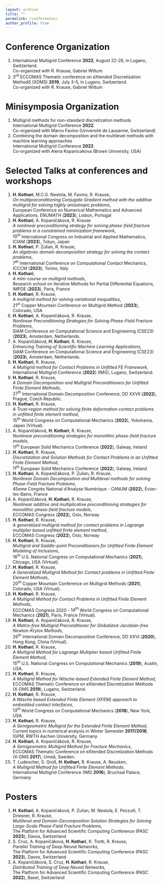```yaml
---
layout: archive
title: ""
permalink: /conferences/
author_profile: true
---
```


# Conference Organization
1. International Multigrid Conference **2022**, August 22-26, in Lugano, Switzerland. <br> Co-organized with R. Krause, Gabriel Wittum 
1. $3^{rd}$ ECCOMAS Thematic conference on eXtended Discretization MethodS (XDMS) **2019**, July 3-5, in Lugano, Switzerland. <br> Co-organized with R. Krause,  Gabriel Wittum

# Minisymposia Organization
1. Multigrid methods for non-standard discretization methods <br> International Multigrid Conference **2022**. <br> Co-organized with Marco Favino (Université de Lausanne, Switzerland)
1. Combining the domain decomposition and the multilevel methods with machine learning approaches <br> International Multigrid Conference **2022**.<br> Co-organized with Alena Kopanicakova (Brown University, USA)

# Selected Talks at conferences and workshops
1. __H. Kothari__, M.C.G. Nestola, M. Favino, R. Krause, <br> *On multipreconditioning Conjugate Gradient method with the additive multigrid for solving highly anisotropic problems*, <br> European Conference on Numerical Mathematics and Advanced Applications, ENUMATH (**2023**), Lisbon, Portugal
1. __H. Kothari__, A. Kopaničáková, R. Krause <br> *A nonlinear preconditioning strategy for solving phase-field fracture problems in a constrained minimization framework*, <br> $10^{th}$ International Congress on Industrial and Applied Mathematics, ICIAM (**2023**), Tokyo, Japan
1. __H. Kothari__, P. Zulian, R. Krause, <br> *An algebraic domain decomposition strategy for solving the contact problems*, <br> $7^{th}$ International Conference on Computational Contact Mechanics, ICCCM (**2023**), Torino, Italy
1. __H. Kothari__, <br> *A mini-course on multigrid methods*, <br> Research school on Iterative Methods for Partial Differential Equations, IMPDE (**2023**), Paris, France
1. __H. Kothari__, R. Krause, <br> *A multigrid method for solving variational inequalities*, <br> $21^{st}$ Copper Mountain Conference on Multigrid Method (**2023**), Colorado, USA
1. __H. Kothari__, A. Kopaničáková, R. Krause, <br> *Nonlinear Preconditioning Strategies for Solving Phase-Field Fracture Problems*, <br> SIAM Conference on Computational Science and Engineering (CSE23) (**2023**), Amsterdam, Netherlands.
1. A. Kopaničáková, __H. Kothari__, R. Krause, <br> *Enhancing Training of Scientific Machine Learning Applications*, <br> SIAM Conference on Computational Science and Engineering (CSE23) (**2023**), Amsterdam, Netherlands.
1. __H. Kothari__, R. Krause, <br> *A Multigrid method for Contact Problems in Unfitted FE Framework*, <br> International Multigrid Conference (**2022**) (IMG), Lugano, Switzerland.
1. __H. Kothari__, R. Krause,<br> *A Domain Decomposition and Multigrid Preconditioners for Unfitted Finite Element Methods*,<br> $27^{th}$ International Domain Decomposition Conference, DD XXVII (**2022**), Prague, Czech Republic.
1. __H. Kothari__, R. Krause, <br> *A Trust-region method for solving finite deformation contact problems in unfitted finite element method*,<br> ${15}^{th}$ World Congress on Computational Mechanics (**2022**), Yokohama, Japan (Virtual).
1. A. Kopaničáková, __H. Kothari__, R. Krause,<br> *Nonlinear preconditioning strategies for monolithic phase-field fracture models*,<br> $11^{th}$ European Solid Mechanics Conference (**2022**), Galway, Ireland
1. __H. Kothari__, R. Krause,<br> *Discretization and Solution Methods for Contact Problems in an Unfitted Finite Element Method*,<br> $11^{th}$ European Solid Mechanics Conference (**2022**), Galway, Ireland
1. __H. Kothari__, A. Kopaničáková, P. Zulian, R. Krause,<br> *Nonlinear Domain Decomposition and Multilevel methods for solving Phase-Field Fracture Problems*,<br> 45eme Congrès National d'Analyse Numérique - CANUM (**2022**), Évian-les-Bains, France
1. A. Kopaničáková, __H. Kothari__, R. Krause,<br> *Nonlinear additive and multiplicative preconditioning strategies for monolithic phase-field fracture models*,<br> ECCOMAS Congress (**2022**), Oslo, Norway
1. __H. Kothari__, R. Krause,<br> *A generalized multigrid method for contact problems in Lagrange multiplier based unfitted finite element method*,<br> ECCOMAS Congress (**2022**), Oslo, Norway
1. __H. Kothari__, R. Krause,<br> *Multigrid and Saddle-point Preconditioners for Unfitted Finite Element Modeling of Inclusions*,<br> ${16}^{th}$ U.S. National Congress on Computational Mechanics (**2021**), Chicago, USA (Virtual).
1. __H. Kothari__, R. Krause,<br> *A Generalized Multigrid Method for Contact problems in Unfitted Finite Element Methods*,<br> $20^{th}$ Copper Mountain Conference on Multigrid Methods (**2021**), Colorado, USA (Virtual).
1. __H. Kothari__, R. Krause,<br> *A Multigrid Method for Contact Problems in Unfitted Finite Element Methods*,<br> ECCOMAS Congress 2020 - $14^{th}$ World Congress on Computational Mechanics (**2021**), Paris, France (Virtual).
1. __H. Kothari__, A. Kopaničáková, R. Krause,<br> *A Matrix-free Multigrid Preconditioner for Globalized Jacobian-free Newton-Krylov Methods*,<br> $26^{th}$ International Domain Decomposition Conference, DD XXVI (**2020**), Hong Kong, China (Virtual).
1. __H. Kothari__, R. Krause,<br> *A Multigrid Method for Lagrange Multiplier based Unfitted Finite Element Method*,<br> $15^{th}$ U.S. National Congress on Computational Mechanics (**2019**), Austin, USA.
1. __H. Kothari__, R. Krause,<br> *A Multigrid Method for Nitsche-based Extended Finite Element Method*,<br> ECCOMAS Thematic Conference on eXtended Discretization Methods (X-DMS **2019**), Lugano, Switzerland.
1. __H. Kothari__, R. Krause,<br> *A Nitsche based Extended Finite Element (XFEM) approach to embedded contact interfaces*,<br> $13^{th}$ World Congress on Computational Mechanics (**2018**), New York, USA.
1. __H. Kothari__, R. Krause,<br> *A Semigeometric Multigrid for the Extended Finite Element Method*,<br> Current topics in numerical analysis in Winter Semester **2017/2018**, IGPM, RWTH Aachen University, Germany.
1. __H. Kothari__, A. Kopaničáková, R. Krause,<br> *A Semigeometric Multigrid Method for Fracture Mechanics*,<br> ECCOMAS Thematic Conference on eXtended Discretization Methods (X-DMS **2017**), Umeå, Sweden.
1. T. Ludescher, S. Groß, __H. Kothari__, R. Krause, A. Reusken,<br> *A Multigrid Method for Unfitted Finite Element Methods*,<br> International Multigrid Conference (IMG **2016**), Bruchsal Palace, Germany

# Posters
1. __H. Kothari__, A. Kopaničáková, P. Zulian, M. Nestola, E. Pezzulli, T. Driesner, R. Krause,<br> *Multilevel and Domain-Decomposition Solution Strategies for Solving Large-Scale Phase-Field Fracture Problems*,<br> The Platform for Advanced Scientific Computing  Conference (PASC **2023**), Davos, Switzerland
1. S. Cruz, A. Kopaničáková, __H. Kothari__, K. Trotti, R. Krause,<br> *Parallel Training of Deep Neural Networks*,<br> The Platform for Advanced Scientific Computing  Conference (PASC **2023**), Davos, Switzerland
1. A. Kopaničáková, S. Cruz, __H. Kothari__, R. Krause,<br> *Distributed Training of Deep Neural Networks*,<br> The Platform for Advanced Scientific Computing  Conference (PASC **2022**), Basel, Switzerland
